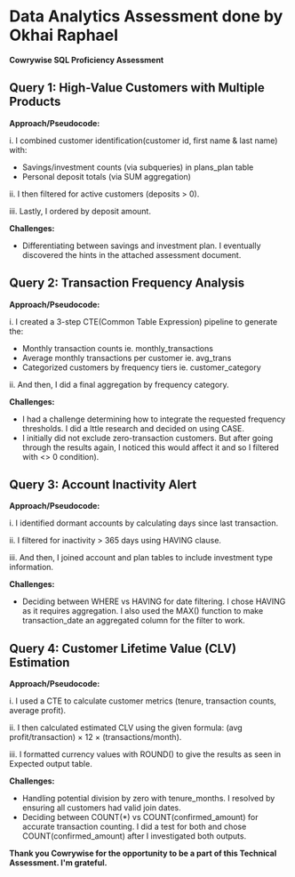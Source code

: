 # Data Analytics Assessment done by Okhai Raphael
**Cowrywise SQL Proficiency Assessment**



## Query 1: High-Value Customers with Multiple Products
**Approach/Pseudocode:**

i. I combined customer identification(customer id, first name & last name) with:
  - Savings/investment counts (via subqueries) in plans_plan table
  - Personal deposit totals (via SUM aggregation)

ii. I then filtered for active customers (deposits > 0).

iii. Lastly, I ordered by deposit amount.

**Challenges:**
- Differentiating between savings and investment plan. I eventually discovered the hints in the attached assessment document.



## Query 2: Transaction Frequency Analysis
**Approach/Pseudocode:**

i. I created a 3-step CTE(Common Table Expression) pipeline to generate the:
  - Monthly transaction counts ie. monthly_transactions
  - Average monthly transactions per customer ie. avg_trans
  - Categorized customers by frequency tiers ie. customer_category

ii. And then, I did a final aggregation by frequency category.

**Challenges:**
- I had a challenge determining how to integrate the requested frequency thresholds. I did a lttle research and decided on using CASE.
- I initially did not exclude zero-transaction customers. But after going through the results again, I noticed this would affect it and so I filtered with <> 0 condition).



## Query 3: Account Inactivity Alert
**Approach/Pseudocode:**

i. I identified dormant accounts by calculating days since last transaction.

ii. I filtered for inactivity > 365 days using HAVING clause.

iii. And then, I joined account and plan tables to include investment type information.

**Challenges:**
- Deciding between WHERE vs HAVING for date filtering. I chose HAVING as it requires aggregation. I also used the MAX() function to make transaction_date an aggregated column for the filter to work.



## Query 4: Customer Lifetime Value (CLV) Estimation
**Approach/Pseudocode:**

i. I used a CTE to calculate customer metrics (tenure, transaction counts, average profit).

ii. I then calculated estimated CLV using the given formula: (avg profit/transaction) × 12 × (transactions/month).

iii. I formatted currency values with ROUND() to give the results as seen in Expected output table.

**Challenges:**
- Handling potential division by zero with tenure_months. I resolved by ensuring all customers had valid join dates.
- Deciding between COUNT(*) vs COUNT(confirmed_amount) for accurate transaction counting. I did a test for both and chose COUNT(confirmed_amount) after I investigated both outputs. 





**Thank you Cowrywise for the opportunity to be a part of this Technical Assessment. I'm grateful.**

